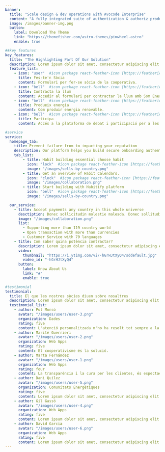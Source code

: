 ```yaml
---
banner:
  title: "Scale design & dev operations with Avocode Enterprise"
  content: "A fully integrated suite of authentication & authoriz products, Stytch’s platform removes the headache of."
  image: /images/banner-img.png
  button:
    label: Download The Theme
    link: "https://themefisher.com/astro-themes/pinwheel-astro"
    enable: true

##key features
key_features:
  title: "The Highlighting Part Of Our Solution"
  description: Lorem ipsum dolor sit amet, consectetur adipiscing elit. Morbi egestas Werat viverra id et aliquet. vulputate egestas sollicitudin.
  feature_list:
    - icon: "user"  #icon package react-feather-icon [https://feathericons.com/]
      title: Fes-te'n Sòcia 
      content: Formulari per fer-se sòcia de la cooperativa.
    - icon: "bell"  #icon package react-feather-icon [https://feathericons.com/]
      title: Contracta la llum
      content: Accedir al formulari per contractar la llum amb Som Energia.
    - icon: "bell"  #icon package react-feather-icon [https://feathericons.com/]
      title: Produeix energia
      content: Com produir energia renovable.
    - icon: "bell"  #icon package react-feather-icon [https://feathericons.com/]
      title: Participa
      content: Accés a la plataforma de debat i participació per a les sòcies.

#service
service:
  homepage_tab:
    title: Prevent failure from to impacting your reputation
    description: Our platform helps you build secure onboarding authentication experiences that retain and engage your users. We build the infrastructure, you can.
    tab_list:
        - title: Habit building essential choose habit
          icon: "lock"  #icon package react-feather-icon [https://feathericons.com/]
          image: "/images/sells-by-country.png"
        - title: Get an overview of Habit Calendars.
          icon: "clock"  #icon package react-feather-icon [https://feathericons.com/]
          image: "/images/collaboration.png"
        - title: Start building with Habitify platform
          icon: "bell"  #icon package react-feather-icon [https://feathericons.com/]
          image: "/images/sells-by-country.png"

  our_service:
    - title: Accept payments any country in this whole universe
      desctiption: Donec sollicitudin molestie malesda. Donec sollitudin molestie malesuada. Mauris pellentesque nec, egestas non nisi. Cras ultricies ligula sed
      image: "/images/collaboration.png"
      list:
        - Supporting more than 119 country world
        - Open transaction with more than currencies
        - Customer Service with 79 languages
    - title: Com saber quina potència contractar?
      description: Lorem ipsum dolor sit amet, consectetur adipiscing elit. Morbi egestas Werat viverra id et aliquet. vulputate egestas sollicitudin.
      video:
        thumbnail: "https://i.ytimg.com/vi/-hGrHJtXyQ4/sddefault.jpg"
        video_id: "-hGrHJtXyQ4"
      button:
        label: Know About Us
        link: "#"
        enable: true

#testimonial
testimonial:
  title: El que les nostres sòcies diuen sobre nosaltres
  description: Lorem ipsum dolor sit amet, consectetur adipiscing elit. Morbi egestas Werat viverra id et aliquet. vulputate egestas sollicitudin.
  testimonial_list:
    - author: Pol Monsó
      avatar: "/images/users/user-3.png"
      organization: Dades
      rating: five
      content: L'atenció personalitzada m'ho ha resolt tot sempre a la primera.
    - author: Marité Guerrieri 
      avatar: "/images/users/user-2.png"
      organization: Web Apps
      rating: five
      content: El cooperativisme és la solució.
    - author: Marta Fernández
      avatar: "/images/users/user-1.png"
      organization: Web Apps
      rating: four
      content: La transparència i la cura per les clientes, és espectacular.
    - author: Dani Quilez
      avatar: "/images/users/user-5.png"
      organization: Comunitats Energètiques
      rating: five
      content: Lorem ipsum dolor sit amet, consectetur adipiscing elit. Morbi egestas Werat viverra id et aliquet. vulputate egestas sollicitudin.
    - author: Gil Gassó
      avatar: "/images/users/user-4.png"
      organization: Web Apps
      rating: five
      content: Lorem ipsum dolor sit amet, consectetur adipiscing elit. Morbi egestas Werat viverra id et aliquet. vulputate egestas sollicitudin.
    - author: David Garcia
      avatar: "/images/users/user-6.png"
      organization: Web Apps
      rating: five
      content: Lorem ipsum dolor sit amet, consectetur adipiscing elit. Morbi egestas Werat viverra id et aliquet. vulputate egestas sollicitudin.
---
```

